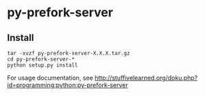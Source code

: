# py-prefork-server #

## Install ##

    tar -xvzf py-prefork-server-X.X.X.tar.gz
    cd py-prefork-server-*
    python setup.py install

For usage documentation, see http://stuffivelearned.org/doku.php?id=programming:python:py-prefork-server

